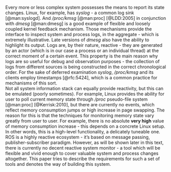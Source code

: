 Every more or less complex system possesses the means to report its
state changes. Linux, for example, has *syslog* - a common log sink
[@man:syslogd]. And */proc/kmsg* [@man:proc] [@LDD:2005] in conjunction
with *dmesg* [@man:dmesg] is a good example of flexible and loosely
coupled kernel feedback mechanism. Those mechanisms provide the
interface to inspect system and process logs, in the aggregate - which
is extremely illustrative. Late versions of *dmesg* also have the
ability to highlight its output. Logs are, by their nature, reactive -
they are generated by an actor (which is in our case a process or an
individual thread) at the correct moment of a certain event. This
property is the main reason why logs are so useful for debug and
observation purposes - the collection of logs from different sources is
being constructed in the correct chronological order. For the sake of
deferred examination *syslog*, */proc/kmsg* and its clients employ
timestamps [@rfc:5424], which is a common practice for mechanisms of
this sort.\
Not all system information stack can equally provide reactivity, but
this can be emulated (poorly sometimes). For example, Linux provides the
ability for user to poll current memory state through */proc*
pseudo-file system [@man:proc] [@Kerrisk:2010], but there are currently
no events, which reflect memory consumption jumps or high increase in
page swapping. The reason for this is that the techniques for monitoring
memory state vary greatly from user to user. For example, there is no
absolute **very high** value of memory consumption increase - this
depends on a concrete Linux setup. In other words, this is a high-level
functionality, a delicately tuneable one.\
ROS is a highly reactive ecosystem - it’s based on message passing,
publisher-subscriber paradigm. However, as will be shown later in this
text, there is currently no decent reactive system monitor - a tool
which will be flexible and vivid enough to cover valuable system and
process changes altogether. This paper tries to describe the
requirements for such a set of tools and denotes the way of building
this system.
